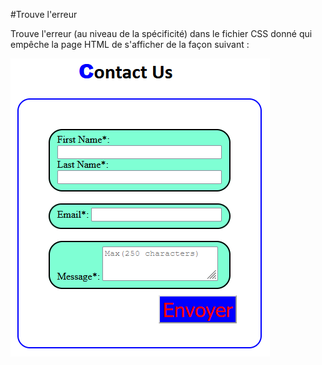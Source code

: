 #Trouve l'erreur

Trouve l'erreur (au niveau de la spécificité) dans le fichier CSS donné qui empêche la page HTML de s'afficher de la façon suivant : 

![Rendu attendu](resultat.png)